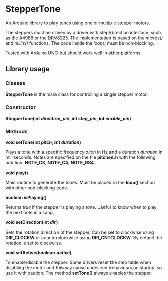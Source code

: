 # StepperTone
An Arduino library to play tones using one or multiple stepper motors.

The steppers must be driven by a driver with step/direction interface, such as the A4988 or the DRV8225.
The implementation is based on the *micros()* and *millis()* functions. The code inside the *loop()* must be non-blocking.

Tested with Arduino UNO but should work well in other platforms.

## Library usage
### Classes

**StepperTone** is the main class for controlling a single stepper motor.


### Constructor

**StepperTone(int *direction_pin*, int *step_pin*, int *enable_pin*)**


### Methods

**void setTone(int *pitch*, int *duration*)**

Plays a tone with a specific frequency _pitch_ in Hz and a duration _duration_ in milliseconds. Notes are specified on the file **pitches.h** with the following notation: **NOTE_C3**, **NOTE_C4**, **NOTE_GS4**...


**void play()**

Main routine to generate the tones. Must be placed in the **loop()** section with other non-blocking code.


**boolean isPlaying()**

Returns *true* if the stepper is playing a tone. Useful to know when to play the next note in a song.


**void setDirection(int *dir*)**

Sets the rotation direction of the stepper. Can be set to clockwise using **DIR_CLOCKW** or counterclockwise using **DIR_CNTCLOCKW**. By default the rotation is set to clockwise.


**void setActive(boolean *active*)**

To enable/disable the stepper. Some drivers reset the step table when disabling the motor and thismay cause undesired behaviours on startup, so use it with caution. The method **setTone()** always enables the stepper.

